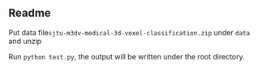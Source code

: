 ## Readme

Put data file`sjtu-m3dv-medical-3d-voxel-classification.zip` under `data` and unzip

Run `python test.py`, the output will be written under the root directory.
